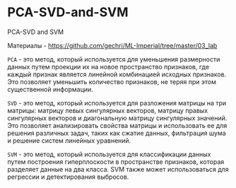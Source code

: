# PCA-SVD-and-SVM
PCA-SVD and SVM

Материалы - https://github.com/gechri/ML-Imperial/tree/master/03_lab

`PCA` - это метод, который используется для уменьшения размерности данных путем проекции их на новое пространство признаков, где каждый признак является линейной комбинацией исходных признаков. Это позволяет уменьшить количество признаков, не теряя при этом существенной информации.

`SVD` - это метод, который используется для разложения матрицы на три матрицы: матрицу левых сингулярных векторов, матрицу правых сингулярных векторов и диагональную матрицу сингулярных значений. Это позволяет анализировать свойства матрицы и использовать ее для решения различных задач, таких как сжатие данных, фильтрация шума и решение систем линейных уравнений.

`SVM` - это метод, который используется для классификации данных путем построения гиперплоскости в пространстве признаков, которая разделяет данные на два класса. SVM также может использоваться для регрессии и детектирования выбросов.
